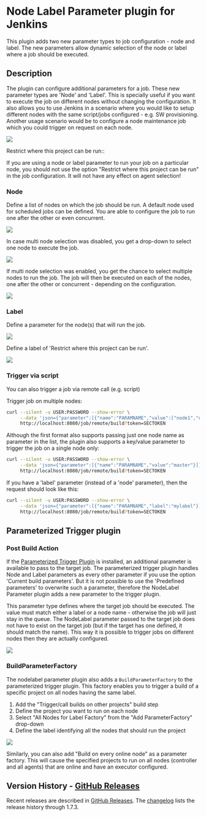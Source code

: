 # Node Label Parameter plugin for Jenkins

This plugin adds two new parameter types to job configuration - node and label.
The new parameters allow dynamic selection of the node or label where a job should be executed.

## Description

The plugin can configure additional parameters for a job.
These new parameter types are 'Node' and 'Label'.
This is specially useful if you want to execute the job on different nodes without changing the configuration.
It also allows you to use Jenkins in a scenario where you would like to setup different nodes with the same script/jobs configured - e.g. SW provisioning.
Another usage scenario would be to configure a node maintenance job which you could trigger on request on each node.

![](images/selectParameter.png)

Restrict where this project can be run::

If you are using a node or label parameter to run your job on a particular node, you should not use the option "Restrict where this project can be run" in the job configuration.
It will not have any effect on agent selection!

### Node

Define a list of nodes on which the job should be run.
A default node used for scheduled jobs can be defined.
You are able to configure the job to run one after the other or even concurrent.

![](images/config_plugin.png)

In case multi node selection was disabled, you get a drop-down to select one node to execute the job.

![](images/triggerWithNode.png)

If multi node selection was enabled, you get the chance to select multiple nodes to run the job.
The job will then be executed on each of the nodes, one after the other or concurrent - depending on the configuration.

![](images/multinode_selection.png)

### Label

Define a parameter for the node(s) that will run the job.

![](images/labelParameter.png)

Define a label of 'Restrict where this project can be run'.

![](images/triggerWithLabel.png)

### Trigger via script

You can also trigger a job via remote call (e.g. script)

Trigger job on multiple nodes:

``` bash
curl --silent -u USER:PASSWORD --show-error \
     --data 'json={"parameter":[{"name":"PARAMNAME","value":["node1","node2"]}]}&Submit=Build' \
     http://localhost:8080/job/remote/build?token=SECTOKEN
```

Although the first format also supports passing just one node name as parameter in the list, the plugin also supports a key/value parameter to trigger the job on a single node only:

``` bash
curl --silent -u USER:PASSWORD --show-error \
     --data 'json={"parameter":[{"name":"PARAMNAME","value":"master"}]}&Submit=Build' \
     http://localhost:8080/job/remote/build?token=SECTOKEN
```

If you have a 'label' parameter (instead of a 'node' parameter), then the request should look like this:

``` bash
curl --silent -u USER:PASSWORD --show-error \
     --data 'json={"parameter":[{"name":"PARAMNAME","label":"mylabel"}]}&Submit=Build' \
     http://localhost:8080/job/remote/build?token=SECTOKEN
```

## Parameterized Trigger plugin

### Post Build Action

If the [Parameterized Trigger Plugin](https://plugins.jenkins.io/parameterized-trigger/) is installed, an additional parameter is available to pass to the target job.
The parameterized trigger plugin handles Node and Label parameters as every other parameter if you use the option 'Current build parameters'.
But it is not possible to use the 'Predefined parameters' to overwrite such a parameter, therefore the NodeLabel Parameter plugin adds a new parameter to the trigger plugin.

This parameter type defines where the target job should be executed.
The value must match either a label or a node name - otherwise the job will just stay in the queue.
The NodeLabel parameter passed to the target job does not have to exist on the target job (but if the target has one defined, it should match the name).
This way it is possible to trigger jobs on different nodes then they are actually configured.

![](images/parameterized-trigger-param.jpg)

### BuildParameterFactory

The nodelabel parameter plugin also adds a `BuildParameterFactory` to the parameterized trigger plugin.
This factory enables you to trigger a build of a specific project on all nodes having the same label.

1.  Add the "Trigger/call builds on other projects" build step
2.  Define the project you want to run on each node
3.  Select "All Nodes for Label Factory" from the "Add ParameterFactory" drop-down
4.  Define the label identifying all the nodes that should run the project

![](images/screen-capture-4.jpg)

Similarly, you can also add "Build on every online node" as a parameter factory.
This will cause the specified projects to run on all nodes (controller and all agents) that are online and have an executor configured.

## Version History - [GitHub Releases](https://github.com/jenkinsci/nodelabelparameter-plugin/releases)

Recent releases are described in [GitHub Releases](https://github.com/jenkinsci/nodelabelparameter-plugin/releases).
The [changelog](CHANGELOG.md) lists the release history through 1.7.3.
